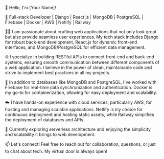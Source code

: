 👋 Hello, I'm [Your Name]!

🚀 Full-stack Developer | Django | React.js | MongoDB | PostgreSQL | Firebase | Docker | AWS | Netlify | Railway

👨‍💻 I am passionate about crafting web applications that not only look great but also provide seamless user experiences. My tech stack includes Django for robust back-end development, React.js for dynamic front-end interfaces, and MongoDB/PostgreSQL for efficient data management.

🌐 I specialize in building RESTful APIs to connect front-end and back-end systems, ensuring smooth communication between different components of a web application. I believe in the power of clean, maintainable code and strive to implement best practices in all my projects.

🔧 In addition to databases like MongoDB and PostgreSQL, I've worked with Firebase for real-time data synchronization and authentication. Docker is my go-to for containerization, allowing for easy deployment and scalability.

☁️ I have hands-on experience with cloud services, particularly AWS, for hosting and managing scalable applications. Netlify is my choice for continuous deployment and hosting static assets, while Railway simplifies the deployment of databases and APIs.

🚢 Currently exploring serverless architecture and enjoying the simplicity and scalability it brings to web development.

📫 Let's connect! Feel free to reach out for collaboration, questions, or just to chat about tech. My virtual door is always open!
